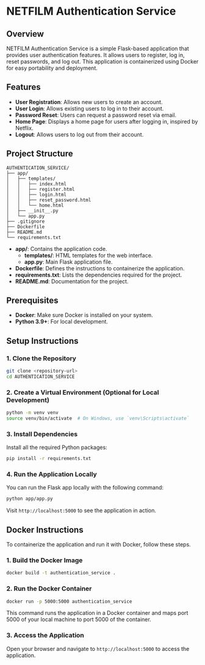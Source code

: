 # NETFILM Authentication Service

## Overview

NETFILM Authentication Service is a simple Flask-based application that provides user authentication features. It allows users to register, log in, reset passwords, and log out. This application is containerized using Docker for easy portability and deployment.

## Features
- **User Registration**: Allows new users to create an account.
- **User Login**: Allows existing users to log in to their account.
- **Password Reset**: Users can request a password reset via email.
- **Home Page**: Displays a home page for users after logging in, inspired by Netflix.
- **Logout**: Allows users to log out from their account.

## Project Structure

```
AUTHENTICATION_SERVICE/
├── app/
│   ├── templates/
│   │   ├── index.html
│   │   ├── register.html
│   │   ├── login.html
│   │   ├── reset_password.html
│   │   └── home.html
│   ├── __init__.py
│   └── app.py
├── .gitignore
├── Dockerfile
├── README.md
└── requirements.txt
```

- **app/**: Contains the application code.
  - **templates/**: HTML templates for the web interface.
  - **app.py**: Main Flask application file.
- **Dockerfile**: Defines the instructions to containerize the application.
- **requirements.txt**: Lists the dependencies required for the project.
- **README.md**: Documentation for the project.

## Prerequisites

- **Docker**: Make sure Docker is installed on your system.
- **Python 3.9+**: For local development.

## Setup Instructions

### 1. Clone the Repository

```bash
git clone <repository-url>
cd AUTHENTICATION_SERVICE
```

### 2. Create a Virtual Environment (Optional for Local Development)

```bash
python -m venv venv
source venv/bin/activate  # On Windows, use `venv\Scripts\activate`
```

### 3. Install Dependencies

Install all the required Python packages:

```bash
pip install -r requirements.txt
```

### 4. Run the Application Locally

You can run the Flask app locally with the following command:

```bash
python app/app.py
```

Visit `http://localhost:5000` to see the application in action.

## Docker Instructions

To containerize the application and run it with Docker, follow these steps.

### 1. Build the Docker Image

```bash
docker build -t authentication_service .
```

### 2. Run the Docker Container

```bash
docker run -p 5000:5000 authentication_service
```

This command runs the application in a Docker container and maps port 5000 of your local machine to port 5000 of the container.

### 3. Access the Application

Open your browser and navigate to `http://localhost:5000` to access the application.
